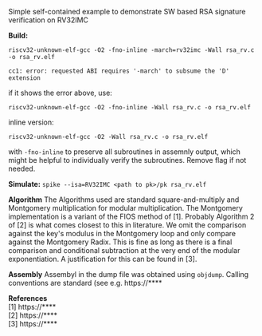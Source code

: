 Simple self-contained example to demonstrate SW based RSA signature verification on RV32IMC

**Build:**

`riscv32-unknown-elf-gcc -O2 -fno-inline -march=rv32imc -Wall rsa_rv.c -o rsa_rv.elf`

`cc1: error: requested ABI requires '-march' to subsume the 'D' extension`

if it shows the error above, use: 

`riscv32-unknown-elf-gcc -O2 -fno-inline -Wall rsa_rv.c -o rsa_rv.elf`

inline version:

`riscv32-unknown-elf-gcc -O2 -Wall rsa_rv.c -o rsa_rv.elf`

with `-fno-inline` to preserve all subroutines in assemnly output, which
might be helpful to individually verify the subroutines. Remove flag if
not needed.

**Simulate:**
`spike --isa=RV32IMC <path to pk>/pk rsa_rv.elf`

**Algorithm**
The Algorithms used are standard square-and-multiply and Montgomery
multiplication for modular multiplication.
The Montgomery implementation is a variant of the FIOS method of [1]. Probably
Algorithm 2 of [2] is what comes closest to this in literature.
We omit the comparison against the key's modulus in the Montgomery loop and
only compare against the Montgomery Radix. This is fine as long as there is
a final comparison and conditional subtraction at the very end of the modular
exponentiation. A justification for this can be found in [3].

**Assembly**
Assembyl in the dump file was obtained using `objdump`. Calling conventions
are standard (see e.g. https://****

**References**  
[1] https://****  
[2] https://****  
[3] https://****  

